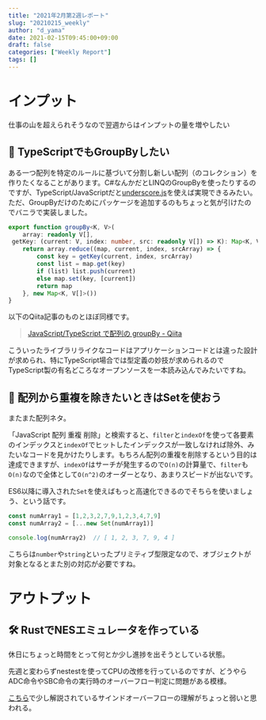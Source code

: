 ```yaml
---
title: "2021年2月第2週レポート"
slug: "20210215_weekly"
author: "d_yama"
date: 2021-02-15T09:45:00+09:00
draft: false
categories: ["Weekly Report"]
tags: []
---
```


# インプット

仕事の山を超えられそうなので翌週からはインプットの量を増やしたい

## 📝 TypeScriptでもGroupByしたい

ある一つ配列を特定のルールに基づいて分割し新しい配列（のコレクション）を作りたくなることがあります。C#なんかだとLINQのGroupByを使ったりするのですが、TypeScript/JavaScriptだと[underscore.js](https://underscorejs.org/)を使えば実現できるみたい。ただ、GroupByだけのためにパッケージを追加するのもちょっと気が引けたのでバニラで実装しました。

```typescript
export function groupBy<K, V>(  
    array: readonly V[],  
 getKey: (current: V, index: number, src: readonly V[]) => K): Map<K, V[]> {  
    return array.reduce((map, current, index, srcArray) => {  
        const key = getKey(current, index, srcArray)  
        const list = map.get(key)  
        if (list) list.push(current)  
        else map.set(key, [current])  
        return map  
    }, new Map<K, V[]>())  
}
```

以下のQiita記事のものとほぼ同様です。

> [JavaScript/TypeScript で配列の groupBy - Qiita](https://qiita.com/nagtkk/items/e1cc3f929b61b1882bd1)

こういったライブラリライクなコードはアプリケーションコードとは違った設計が求められ、特にTypeScript場合では型定義の妙技が求められるのでTypeScript製の有名どころなオープンソースを一本読み込んでみたいですね。

## 📝 配列から重複を除きたいときはSetを使おう

またまた配列ネタ。

「JavaScript 配列 重複 削除」と検索すると、`filter`と`indexOf`を使って各要素のインデックスと`indexOf`でヒットしたインデックスが一致しなければ除外、みたいなコードを見かけたりします。もちろん配列の重複を削除するという目的は達成できますが、`indexOf`はサーチが発生するので`O(n)`の計算量で、`filter`も`O(n)`なので全体として`O(n^2)`のオーダーとなり、あまりスピードが出ないです。

ES6以降に導入された`Set`を使えばもっと高速化できるのでそちらを使いましょう、という話です。

```typescript
const numArray1 = [1,2,3,2,7,9,1,2,3,4,7,9]  
const numArray2 = [...new Set(numArray1)]  

console.log(numArray2)	// [ 1, 2, 3, 7, 9, 4 ]
```

こちらは`number`や`string`といったプリミティブ型限定なので、オブジェクトが対象となるとまた別の対応が必要ですね。

# アウトプット

## 🛠️ RustでNESエミュレータを作っている

休日にちょっと時間をとって何とか少し進捗を出そうとしている状態。

先週と変わらずnestestを使ってCPUの改修を行っているのですが、どうやらADC命令やSBC命令の実行時のオーバーフロー判定に問題がある模様。

[こちら](https://donkeyhacks.zouri.jp/databank/65C816/function/carry.html)で少し解説されているサインドオーバーフローの理解がちょっと弱いと思われる。
